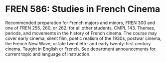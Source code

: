 # FREN 586: Studies in French Cinema

Recommended preparation for French majors and minors, FREN 300 and one of FREN 255, 260, or 262; for all other students, CMPL 143. Themes, periods, and movements in the history of French cinema. The course may cover early cinema, silent film, poetic realism of the 1930s, postwar cinema, the French New Wave, or late twentieth- and early twenty-first century cinema. Taught in English or French. See department announcements for current topic and language of instruction.